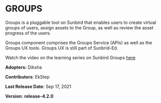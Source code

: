 # GROUPS

Groups is a pluggable tool on Sunbird that enables users to create virtual groups of users, assign assets to the Group, as well as review the asset progress of the users.

Groups component comprises the Groups Service (APIs) as well as the Groups UX tools. Groups UX is still part of Sunbrid-Ed.

Watch the video on the learning series on Sunbird Groups [here](https://www.youtube.com/watch?v=zXxEHxhSqqw)



**Adopters:** Diksha

**Contributors**: EkStep

**Last Release Date**: Sep 17, 2021

**Version**: **release-4.2.0**
